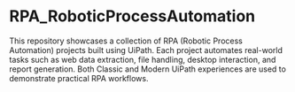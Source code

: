 # RPA_RoboticProcessAutomation

This repository showcases a collection of RPA (Robotic Process Automation) projects built using UiPath. Each project automates real-world tasks such as web data extraction, file handling, desktop interaction, and report generation. Both Classic and Modern UiPath experiences are used to demonstrate practical RPA workflows.

